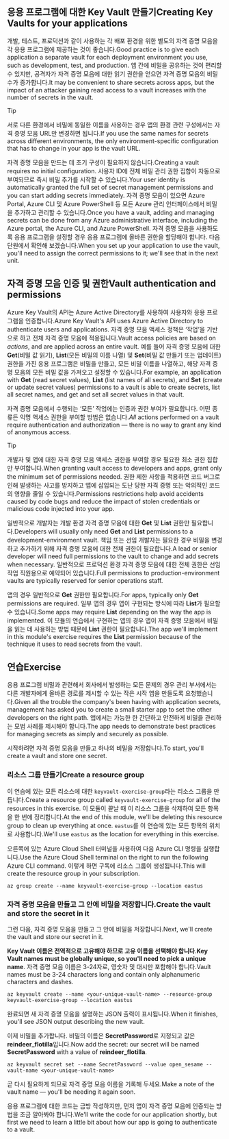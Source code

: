 ## <a name="creating-key-vaults-for-your-applications"></a><span data-ttu-id="6430b-101">응용 프로그램에 대한 Key Vault 만들기</span><span class="sxs-lookup"><span data-stu-id="6430b-101">Creating Key Vaults for your applications</span></span>

<span data-ttu-id="6430b-102">개발, 테스트, 프로덕션과 같이 사용하는 각 배포 환경을 위한 별도의 자격 증명 모음을 각 응용 프로그램에 제공하는 것이 좋습니다.</span><span class="sxs-lookup"><span data-stu-id="6430b-102">Good practice is to give each application a separate vault for each deployment environment you use, such as development, test, and production.</span></span> <span data-ttu-id="6430b-103">앱 간에 비밀을 공유하는 것이 편리할 수 있지만, 공격자가 자격 증명 모음에 대한 읽기 권한을 얻으면 자격 증명 모음의 비밀 수가 증가합니다.</span><span class="sxs-lookup"><span data-stu-id="6430b-103">It may be convenient to share secrets across apps, but the impact of an attacker gaining read access to a vault increases with the number of secrets in the vault.</span></span>

> [!TIP]
> <span data-ttu-id="6430b-104">서로 다른 환경에서 비밀에 동일한 이름을 사용하는 경우 앱의 환경 관련 구성에서는 자격 증명 모음 URL만 변경하면 됩니다.</span><span class="sxs-lookup"><span data-stu-id="6430b-104">If you use the same names for secrets across different environments, the only environment-specific configuration that has to change in your app is the vault URL.</span></span>

<span data-ttu-id="6430b-105">자격 증명 모음을 만드는 데 초기 구성이 필요하지 않습니다.</span><span class="sxs-lookup"><span data-stu-id="6430b-105">Creating a vault requires no initial configuration.</span></span> <span data-ttu-id="6430b-106">사용자 ID에 전체 비밀 관리 권한 집합이 자동으로 부여되므로 즉시 비밀 추가를 시작할 수 있습니다.</span><span class="sxs-lookup"><span data-stu-id="6430b-106">Your user identity is automatically granted the full set of secret management permissions and you can start adding secrets immediately.</span></span> <span data-ttu-id="6430b-107">자격 증명 모음이 있으면 Azure Portal, Azure CLI 및 Azure PowerShell 등 모든 Azure 관리 인터페이스에서 비밀을 추가하고 관리할 수 있습니다.</span><span class="sxs-lookup"><span data-stu-id="6430b-107">Once you have a vault, adding and managing secrets can be done from any Azure administrative interface, including the Azure portal, the Azure CLI, and Azure PowerShell.</span></span> <span data-ttu-id="6430b-108">자격 증명 모음을 사용하도록 응용 프로그램을 설정할 경우 응용 프로그램에 올바른 권한을 할당해야 합니다. 다음 단원에서 확인해 보겠습니다.</span><span class="sxs-lookup"><span data-stu-id="6430b-108">When you set up your application to use the vault, you'll need to assign the correct permissions to it; we'll see that in the next unit.</span></span>

## <a name="vault-authentication-and-permissions"></a><span data-ttu-id="6430b-109">자격 증명 모음 인증 및 권한</span><span class="sxs-lookup"><span data-stu-id="6430b-109">Vault authentication and permissions</span></span>

<span data-ttu-id="6430b-110">Azure Key Vault의 API는 Azure Active Directory를 사용하여 사용자와 응용 프로그램을 인증합니다.</span><span class="sxs-lookup"><span data-stu-id="6430b-110">Azure Key Vault's API uses Azure Active Directory to authenticate users and applications.</span></span> <span data-ttu-id="6430b-111">자격 증명 모음 액세스 정책은 ‘작업’을 기반으로 하고 전체 자격 증명 모음에 적용됩니다.</span><span class="sxs-lookup"><span data-stu-id="6430b-111">Vault access policies are based on *actions*, and are applied across an entire vault.</span></span> <span data-ttu-id="6430b-112">예를 들어 자격 증명 모음에 대한 **Get**(비밀 값 읽기), **List**(모든 비밀의 이름 나열) 및 **Set**(비밀 값 만들기 또는 업데이트) 권한을 가진 응용 프로그램은 비밀을 만들고, 모든 비밀 이름을 나열하고, 해당 자격 증명 모음의 모든 비밀 값을 가져오고 설정할 수 있습니다.</span><span class="sxs-lookup"><span data-stu-id="6430b-112">For example, an application with **Get** (read secret values), **List** (list names of all secrets), and **Set** (create or update secret values) permissions to a vault is able to create secrets, list all secret names, and get and set all secret values in that vault.</span></span>

<span data-ttu-id="6430b-113">자격 증명 모음에서 수행되는 ‘모든’ 작업에는 인증과 권한 부여가 필요합니다. 어떤 종류든 익명 액세스 권한을 부여할 방법은 없습니다.</span><span class="sxs-lookup"><span data-stu-id="6430b-113">*All* actions performed on a vault require authentication and authorization &mdash; there is no way to grant any kind of anonymous access.</span></span>

> [!TIP]
> <span data-ttu-id="6430b-114">개발자 및 앱에 대한 자격 증명 모음 액세스 권한을 부여할 경우 필요한 최소 권한 집합만 부여합니다.</span><span class="sxs-lookup"><span data-stu-id="6430b-114">When granting vault access to developers and apps, grant only the minimum set of permissions needed.</span></span> <span data-ttu-id="6430b-115">권한 제한 사항을 적용하면 코드 버그로 인해 발생하는 사고를 방지하고 앱에 삽입되는 도난 당한 자격 증명 또는 악의적인 코드의 영향을 줄일 수 있습니다.</span><span class="sxs-lookup"><span data-stu-id="6430b-115">Permissions restrictions help avoid accidents caused by code bugs and reduce the impact of stolen credentials or malicious code injected into your app.</span></span>

<span data-ttu-id="6430b-116">일반적으로 개발자는 개발 환경 자격 증명 모음에 대한 **Get** 및 **List** 권한만 필요합니다.</span><span class="sxs-lookup"><span data-stu-id="6430b-116">Developers will usually only need **Get** and **List** permissions to a development-environment vault.</span></span> <span data-ttu-id="6430b-117">책임 또는 선임 개발자는 필요한 경우 비밀을 변경하고 추가하기 위해 자격 증명 모음에 대한 전체 권한이 필요합니다.</span><span class="sxs-lookup"><span data-stu-id="6430b-117">A lead or senior developer will need full permissions to the vault to change and add secrets when necessary.</span></span> <span data-ttu-id="6430b-118">일반적으로 프로덕션 환경 자격 증명 모음에 대한 전체 권한은 선임 작업 직원용으로 예약되어 있습니다.</span><span class="sxs-lookup"><span data-stu-id="6430b-118">Full permissions to production-environment vaults are typically reserved for senior operations staff.</span></span>

<span data-ttu-id="6430b-119">앱의 경우 일반적으로 **Get** 권한만 필요합니다.</span><span class="sxs-lookup"><span data-stu-id="6430b-119">For apps, typically only **Get** permissions are required.</span></span> <span data-ttu-id="6430b-120">일부 앱의 경우 앱이 구현되는 방식에 따라 **List**가 필요할 수 있습니다.</span><span class="sxs-lookup"><span data-stu-id="6430b-120">Some apps may require **List** depending on the way the app is implemented.</span></span> <span data-ttu-id="6430b-121">이 모듈의 연습에서 구현하는 앱의 경우 앱이 자격 증명 모음에서 비밀을 읽는 데 사용하는 방법 때문에 **List** 권한이 필요합니다.</span><span class="sxs-lookup"><span data-stu-id="6430b-121">The app we'll implement in this module's exercise requires the **List** permission because of the technique it uses to read secrets from the vault.</span></span>

## <a name="exercise"></a><span data-ttu-id="6430b-122">연습</span><span class="sxs-lookup"><span data-stu-id="6430b-122">Exercise</span></span>

<span data-ttu-id="6430b-123">응용 프로그램 비밀과 관련해서 회사에서 발생하는 모든 문제의 경우 관리 부서에서는 다른 개발자에게 올바른 경로를 제시할 수 있는 작은 시작 앱을 만들도록 요청했습니다.</span><span class="sxs-lookup"><span data-stu-id="6430b-123">Given all the trouble the company's been having with application secrets, management has asked you to create a small starter app to set the other developers on the right path.</span></span> <span data-ttu-id="6430b-124">앱에서는 가능한 한 간단하고 안전하게 비밀을 관리하는 모범 사례를 제시해야 합니다.</span><span class="sxs-lookup"><span data-stu-id="6430b-124">The app needs to demonstrate best practices for managing secrets as simply and securely as possible.</span></span>

<span data-ttu-id="6430b-125">시작하려면 자격 증명 모음을 만들고 하나의 비밀을 저장합니다.</span><span class="sxs-lookup"><span data-stu-id="6430b-125">To start, you'll create a vault and store one secret.</span></span>

### <a name="create-a-resource-group"></a><span data-ttu-id="6430b-126">리소스 그룹 만들기</span><span class="sxs-lookup"><span data-stu-id="6430b-126">Create a resource group</span></span>

<span data-ttu-id="6430b-127">이 연습에 있는 모든 리소스에 대한 `keyvault-exercise-group`라는 리소스 그룹을 만듭니다.</span><span class="sxs-lookup"><span data-stu-id="6430b-127">Create a resource group called `keyvault-exercise-group` for all of the resources in this exercise.</span></span> <span data-ttu-id="6430b-128">이 모듈이 끝날 때 이 리소스 그룹을 삭제하여 모든 항목을 한 번에 정리합니다.</span><span class="sxs-lookup"><span data-stu-id="6430b-128">At the end of this module, we'll be deleting this resource group to clean up everything at once.</span></span> <span data-ttu-id="6430b-129">`eastus`를 이 연습에 있는 모든 항목의 위치로 사용합니다.</span><span class="sxs-lookup"><span data-stu-id="6430b-129">We'll use `eastus` as the location for everything in this exercise.</span></span>

<span data-ttu-id="6430b-130">오른쪽에 있는 Azure Cloud Shell 터미널을 사용하여 다음 Azure CLI 명령을 실행합니다.</span><span class="sxs-lookup"><span data-stu-id="6430b-130">Use the Azure Cloud Shell terminal on the right to run the following Azure CLI command.</span></span> <span data-ttu-id="6430b-131">이렇게 하면 구독에 리소스 그룹이 생성됩니다.</span><span class="sxs-lookup"><span data-stu-id="6430b-131">This will create the resource group in your subscription.</span></span>

```azurecli
az group create --name keyvault-exercise-group --location eastus
```

### <a name="create-the-vault-and-store-the-secret-in-it"></a><span data-ttu-id="6430b-132">자격 증명 모음을 만들고 그 안에 비밀을 저장합니다.</span><span class="sxs-lookup"><span data-stu-id="6430b-132">Create the vault and store the secret in it</span></span>

<span data-ttu-id="6430b-133">그런 다음, 자격 증명 모음을 만들고 그 안에 비밀을 저장합니다.</span><span class="sxs-lookup"><span data-stu-id="6430b-133">Next, we'll create the vault and store our secret in it.</span></span>

<span data-ttu-id="6430b-134">**Key Vault 이름은 전역적으로 고유해야 하므로 고유 이름을 선택해야 합니다**.</span><span class="sxs-lookup"><span data-stu-id="6430b-134">**Key Vault names must be globally unique, so you'll need to pick a unique name**.</span></span> <span data-ttu-id="6430b-135">자격 증명 모음 이름은 3-24자로, 영숫자 및 대시만 포함해야 합니다.</span><span class="sxs-lookup"><span data-stu-id="6430b-135">Vault names must be 3-24 characters long and contain only alphanumeric characters and dashes.</span></span>

```azurecli
az keyvault create --name <your-unique-vault-name> --resource-group keyvault-exercise-group --location eastus
```

<span data-ttu-id="6430b-136">완료되면 새 자격 증명 모음을 설명하는 JSON 출력이 표시됩니다.</span><span class="sxs-lookup"><span data-stu-id="6430b-136">When it finishes, you'll see JSON output describing the new vault.</span></span>

<span data-ttu-id="6430b-137">이제 비밀을 추가합니다. 비밀의 이름은 **SecretPassword**로 지정되고 값은 **reindeer_flotilla**입니다.</span><span class="sxs-lookup"><span data-stu-id="6430b-137">Now add the secret: our secret will be named **SecretPassword** with a value of **reindeer_flotilla**.</span></span>

```azurecli
az keyvault secret set --name SecretPassword --value open_sesame --vault-name <your-unique-vault-name>
```

<span data-ttu-id="6430b-138">곧 다시 필요하게 되므로 자격 증명 모음 이름을 기록해 두세요.</span><span class="sxs-lookup"><span data-stu-id="6430b-138">Make a note of the vault name &mdash; you'll be needing it again soon.</span></span>

<span data-ttu-id="6430b-139">응용 프로그램에 대한 코드는 금방 작성하지만, 먼저 앱이 자격 증명 모음에 인증되는 방법을 조금 알아봐야 합니다.</span><span class="sxs-lookup"><span data-stu-id="6430b-139">We'll write the code for our application shortly, but first we need to learn a little bit about how our app is going to authenticate to a vault.</span></span>